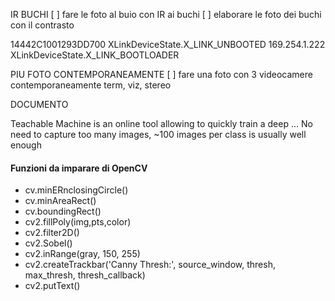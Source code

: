 

IR BUCHI
[ ] fare le foto al buio con IR ai buchi
[ ] elaborare le foto dei buchi con il contrasto


14442C1001293DD700 XLinkDeviceState.X_LINK_UNBOOTED
169.254.1.222 XLinkDeviceState.X_LINK_BOOTLOADER

PIU FOTO CONTEMPORANEAMENTE 
[ ] fare una foto con 3 videocamere contemporaneamente
        term, viz, stereo

DOCUMENTO

Teachable Machine is an online tool allowing to quickly train a deep ... No need to capture too many images, ~100 images per class is usually well enough


#### **Funzioni da imparare di OpenCV**

- cv.minERnclosingCircle()
- cv.minAreaRect()
- cv.boundingRect()
- cv2.fillPoly(img,pts,color)
- cv2.filter2D()
- cv2.Sobel()
- cv2.inRange(gray, 150, 255)
- cv2.createTrackbar('Canny Thresh:', source_window, thresh, max_thresh, thresh_callback)
- cv2.putText()


